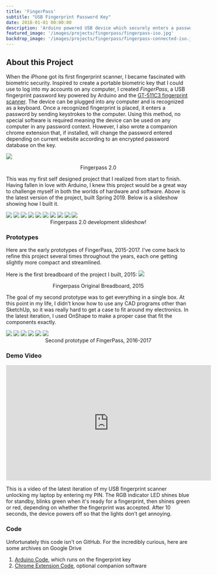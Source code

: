 ```yaml
---
title: 'FingerPass'
subtitle: "USB Fingerprint Password Key"
date: 2018-01-01 00:00:00
description: 'Arduino powered USB device which securely enters a password to any computer upon placing a fingerprint. Passwords encrypted and responsive to website context if optional browser extension installed.'
featured_image: '/images/projects/fingerpass/fingerpass-iso.jpg'
backdrop_image: '/images/projects/fingerpass/fingerpass-connected-iso.jpg'
---
```

## About this Project
When the iPhone got its first fingerprint scanner, I became fascinated with biometric security. Inspired to create a portable biometric key that I could use to log into my accounts on any computer, I created *FingerPass*, a USB fingerprint password key powered by Arduino and the [GT-511C3 fingerprint scanner](https://www.sparkfun.com/products/retired/11792?__hstc=77938635.99a265337744294b740e0787aea508c4.1563235200074.1563235200075.1563235200076.1&__hssc=77938635.1.1563235200077&__hsfp=4181247164). The device can be plugged into any computer and is recognized as a keyboard. Once a recognized fingerprint is placed, it enters a password by sending keystrokes to the computer. Using this method, no special software is required meaning the device can be used on any computer in any password context. However, I also wrote a companion chrome extension that, if installed, will change the password entered depending on current website according to an encrypted password database on the key.

![](/images/projects/fingerpass/fingerpass-v2.jpg)
<center>Fingerpass 2.0</center>

This was my first self designed project that I realized from start to finish. Having fallen in love with Arduino, I knew this project would be a great way to challenge myself in both the worlds of hardware and software. Above is the latest version of the project, built Spring 2019. Below is a slideshow showing how I built it.

<div class="gallery" data-columns="1">
        <img src="/images/projects/fingerpass/v2_dev/img1.jpg">
        <img src="/images/projects/fingerpass/v2_dev/img2.jpg">
        <img src="/images/projects/fingerpass/v2_dev/img3.jpg">
        <img src="/images/projects/fingerpass/v2_dev/img4.jpg">
        <img src="/images/projects/fingerpass/v2_dev/img5.jpg">
        <img src="/images/projects/fingerpass/v2_dev/img6.jpg">
        <img src="/images/projects/fingerpass/v2_dev/img7.jpg">
        <img src="/images/projects/fingerpass/v2_dev/img8.jpg">
        <img src="/images/projects/fingerpass/v2_dev/img8.jpg">
        <img src="/images/projects/fingerpass/v2_dev/img10.jpg">
</div>
<center>Fingerpass 2.0 development slideshow!</center>

### Prototypes

Here are the early prototypes of FingerPass, 2015-2017. I've come back to refine this project several times throughout the years, each one getting slightly more compact and streamlined. 

Here is the first breadboard of the project I built, 2015:
![](/images/projects/fingerpass/fingerpass-breadboard.jpg)
<center>Fingerpass Original Breadboard, 2015</center>

The goal of my second prototype was to get everything in a single box. At this point in my life, I didn’t know how to use any CAD programs other than SketchUp, so it was really hard to get a case to fit around my electronics. In the latest iteration, I used OnShape to make a proper case that fit the components exactly.

<div class="gallery" data-columns="1">
        <img src="/images/projects/fingerpass/v1_dev/img1.jpg">
        <img src="/images/projects/fingerpass/v1_dev/img2.jpg">
        <img src="/images/projects/fingerpass/v1_dev/img3.jpg">
        <img src="/images/projects/fingerpass/v1_dev/img4.jpg">
        <img src="/images/projects/fingerpass/v1_dev/img5.jpg">
        <img src="/images/projects/fingerpass/v1_dev/img6.jpg">
</div>
<center>Second prototype of FingerPass, 2016-2017</center>


### Demo Video

<iframe width="560" height="315" src="https://www.youtube.com/embed/Gp5phZwox8c" title="YouTube video player" frameborder="0" allow="accelerometer; autoplay; clipboard-write; encrypted-media; gyroscope; picture-in-picture" allowfullscreen></iframe>

This is a video of the latest iteration of my USB fingerprint scanner unlocking my laptop by entering my PIN. The RGB indicator LED shines blue for standby, blinks green when it's ready for a fingerprint, then shines green or red, depending on whether the fingerprint was accepted. After 10 seconds, the device powers off so that the lights don’t get annoying.

### Code
Unfortunately this code isn't on GitHub. For the incredibly curious, here are some archives on Google Drive
1. [Arduino Code](https://drive.google.com/drive/folders/1ZQ2vi6FqQKK2Yz5xblJ6h4yPyxcebAVx?usp=sharing), which runs on the fingerprint key
2. [Chrome Extension Code](https://drive.google.com/file/d/1Wd3bOq-pFPC5yfVu3I_Q0sbCQuau2QwW/view?usp=sharing), optional companion software